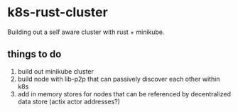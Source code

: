 # k8s-rust-cluster
Building out a self aware cluster with rust + minikube.

## things to do

1. build out minikube cluster
2. build node with lib-p2p that can passively discover each other within k8s
3. add in memory stores for nodes that can be referenced by decentralized data store (actix actor addresses?)
